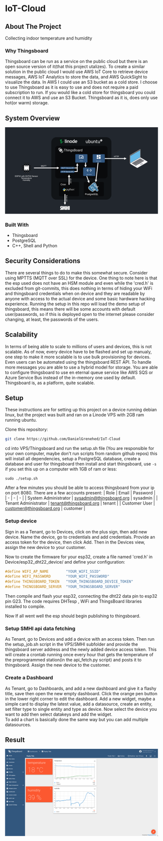 # IoT-Cloud


## About The Project
Collecting indoor temperature and humidity

### Why Thingsboard
Thingsboard can be run as a service on the public cloud but there is an open source version of it(that this project utalizes). To create a similar solution in the public cloud I would use
AWS IoT Core to retrieve device messages, AWS IoT Analytics to store the data, and AWS QuickSight to visualize the data. In AWS I could use an S3 bucket as a cold store. I choose to use Thingsboard as it is easy to use and does not require a paid subscription to run. If you would like a cold store for thingsboard you could connect it to AWS and use an S3 Bucket. Thingsboard as it is, does only use hot(or warm) storage.

## System Overview
[![architecture image](https://github.com/DanielGrenehed/IoT-Cloud/blob/main/res/architecture.png)]()
### Built With
* Thingsboard
* PostgreSQL
* C++, Shell and Python

## Security Considerations
There are several things to do to make this somewhat secure. Consider using MPTTS (MQTT over SSL) for the device. One thing to note here is that the esp used does not have an HSM module and even while the 'cred.h' is excluded from git-commits, this does nothing in terms of hiding your WiFi and thingsboard credentials when on device and they are readable by anyone with access to the actual device and some basic hardware hacking experience.
Running the setup in this repo will load the demo setup of thingsboard, this means there will be some accounts with default user/passwords, so if this is deployed open to the internet please consider changing, at least, the passwords of the users.

## Scalability
In terms of being able to scale to millions of users and devices, this is not scalable. As of now, every device have to be flashed and set up manualy, one step to make it more scalable is to use bulk provisioning for devices. Even users can be automated using the thingsboard REST API. To handle more messages you are able to use a hybrid model for storage. You are able to configure thingsboard to use en eternal queue service like AWS SQS or Azure Service Bus instead of the in-memory one used by default. 
Thingsboard is, as a platform, quite scalable. 

## Setup
These instructions are for setting up this project on a device running debian linux, but the project was built and ran on a Linode VPS with 2GB ram running ubuntu.      

Clone this repository:
```bash
git clone https://github.com/DanielGrenehed/IoT-Cloud
```
cd into VPS/Thingsboard and run the setup.sh file (You are responsible for your own computer, maybe don't run scripts from random github repos) this will install all dependencies, setup a PostgreSQL database, create a database and user for thingsboard then install and start thingsboard, use ```-s``` if you set this up on a computer with 1GB of ram or less:
```
sudo ./setup.sh
```

After a few minutes you should be able to access thingsboard from your ip on port 8080.
There are a few accounts present:
| Role | Email | Password |
| - | - | - |
| System Administrator | sysadmin@thingsboard.org | sysadmin |
| Tenant Administrator | tenant@thingsboard.org | tenant |
| Customer User | customer@thingsboard.org | customer |

### Setup device
Sign in as a Tenant, go to Devices, click on the plus sign, then add new device. Name the device, go to credentials and add credentials. Provide an access token for the device, then click Add. Then in the Devices view, assign the new device to your customer.

Now to create the firmware for your esp32, create a file named 'cred.h' in Device/esp32_dht22_device/ and define your configuration: 
```C
#define WIFI_AP_NAME        "YOUR_WIFI_SSID"
#define WIFI_PASSWORD       "YOUR_WIFI_PASSWORD"
#define THINGSBOARD_TOKEN   "YOUR_THINGSBOARD_DEVICE_TOKEN"
#define THINGSBOARD_SERVER  "YOUR_THINGSBOARD_SERVER"
```
Then compile and flash your esp32, connecting the dht22 data pin to esp32 pin G23. The code requires DHTesp , WiFi and ThingsBoard libraries installed to compile.   
   
Now If all went well the esp should begin publishing to thingsboard.

### Setup SMHI api data fetching
As Tenant, go to Devices and add a device with an access token. Then run the setup_job.sh script in the VPS/SMHI subfolder and provide the thingsboard server address and the newly added device access token. This will create a crontab running once every hour that gets the temperature of the preprogrammed station(in the api_fetch.py script) and posts it to thingsboard. Assign the new device to the customer.

### Create a Dashboard
As Tenant, go to Dashboards, and add a new dashboard and give it a flashy title, save then open the new empty dashboard. Click the orange pen button in the lower right corner to edit the dashboard. Add a new widget, maybe a simple card to display the latest value, add a datasource, create an entity, set filter type to single entity and type as device. Now select the device you want to add then select datakeys and add the widget.   
To add a chart is basically done the same way but you can add multiple datasources.

## Result
[![architecture image](https://github.com/DanielGrenehed/IoT-Cloud/blob/main/res/thingsboard.png)]()